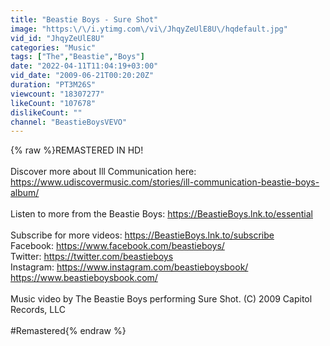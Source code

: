 ```yaml
---
title: "Beastie Boys - Sure Shot"
image: "https:\/\/i.ytimg.com\/vi\/JhqyZeUlE8U\/hqdefault.jpg"
vid_id: "JhqyZeUlE8U"
categories: "Music"
tags: ["The","Beastie","Boys"]
date: "2022-04-11T11:04:19+03:00"
vid_date: "2009-06-21T00:20:20Z"
duration: "PT3M26S"
viewcount: "18307277"
likeCount: "107678"
dislikeCount: ""
channel: "BeastieBoysVEVO"
---
```

{% raw %}REMASTERED IN HD!<br /><br />Discover more about Ill Communication here: <a rel="nofollow" target="blank" href="https://www.udiscovermusic.com/stories/ill-communication-beastie-boys-album/">https://www.udiscovermusic.com/stories/ill-communication-beastie-boys-album/</a><br /><br />Listen to more from the Beastie Boys: <a rel="nofollow" target="blank" href="https://BeastieBoys.lnk.to/essential">https://BeastieBoys.lnk.to/essential</a><br /><br />Subscribe for more videos: <a rel="nofollow" target="blank" href="https://BeastieBoys.lnk.to/subscribe">https://BeastieBoys.lnk.to/subscribe</a><br />Facebook: <a rel="nofollow" target="blank" href="https://www.facebook.com/beastieboys/">https://www.facebook.com/beastieboys/</a><br />Twitter: <a rel="nofollow" target="blank" href="https://twitter.com/beastieboys">https://twitter.com/beastieboys</a><br />Instagram: <a rel="nofollow" target="blank" href="https://www.instagram.com/beastieboysbook/">https://www.instagram.com/beastieboysbook/</a><br /><a rel="nofollow" target="blank" href="https://www.beastieboysbook.com/">https://www.beastieboysbook.com/</a><br /><br />Music video by The Beastie Boys performing Sure Shot. (C) 2009 Capitol Records, LLC<br /><br />#Remastered{% endraw %}
